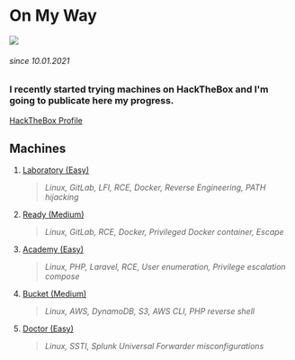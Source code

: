 # On My Way

![](https://i.pinimg.com/originals/2a/db/1e/2adb1e4dbe67ce0ff39c4b080f015aa3.jpg)
###### since 10.01.2021

### I recently started trying machines on HackTheBox and I'm going to publicate here my progress.
[HackTheBox Profile](https://www.hackthebox.eu/home/users/profile/480331)

## Machines

1. [Laboratory (Easy)](https://github.com/Pash3nlee/HackTheBox/blob/main/Easy/Laboratory.md)
   >*Linux, GitLab, LFI, RCE, Docker, Reverse Engineering, PATH hijacking*
2. [Ready (Medium)](https://github.com/Pash3nlee/HackTheBox/blob/main/Medium/Ready.md)
   >*Linux, GitLab, RCE, Docker, Privileged Docker container, Escape*
3. [Academy (Easy)](https://github.com/Pash3nlee/HackTheBox/blob/main/Easy/Academy.md)
   >*Linux, PHP, Laravel, RCE, User enumeration, Privilege escalation compose*
4. [Bucket (Medium)](https://github.com/Pash3nlee/HackTheBox/blob/main/Medium/Bucket.md)
   >*Linux, AWS, DynamoDB, S3, AWS CLI, PHP reverse shell*
5. [Doctor (Easy)](https://github.com/Pash3nlee/HackTheBox/blob/main/Easy/Doctor.md)
   >*Linux, SSTI, Splunk Universal Forwarder misconfigurations*
